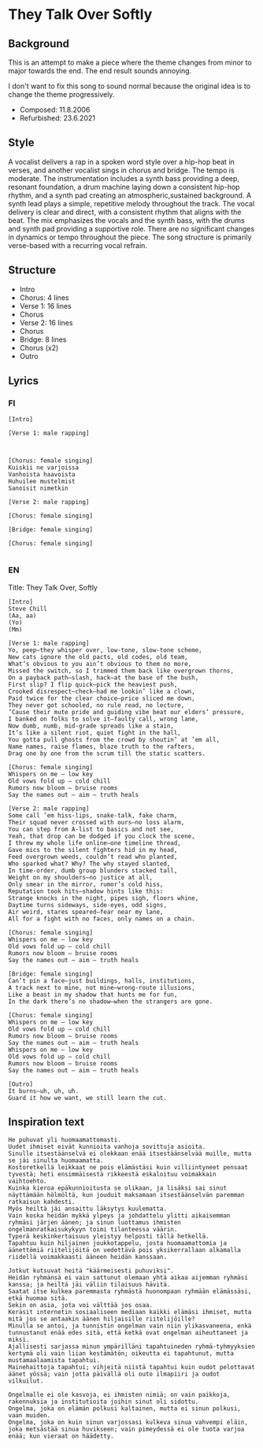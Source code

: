 # They Talk Over Softly

## Background
This is an attempt to make a piece where the theme changes from minor to major towards the end. The end result sounds annoying.

I don't want to fix this song to sound normal because the original idea is to change the theme progressively.

- Composed: 11.8.2006
- Refurbished: 23.6.2021

## Style
A vocalist delivers a rap in a spoken word style over a hip-hop beat in verses, and another vocalist sings in chorus and bridge.
The tempo is moderate.
The instrumentation includes a synth bass providing a deep, resonant foundation,
a drum machine laying down a consistent hip-hop rhythm, and a synth pad creating an atmospheric,sustained background.
A synth lead plays a simple, repetitive melody throughout the track.
The vocal delivery is clear and direct, with a consistent rhythm that aligns with the beat.
The mix emphasizes the vocals and the synth bass, with the drums and synth pad providing a supportive role.
There are no significant changes in dynamics or tempo throughout the piece.
The song structure is primarily verse-based with a recurring vocal refrain.

## Structure
- Intro
- Chorus: 4 lines
- Verse 1: 16 lines
- Chorus
- Verse 2: 16 lines
- Chorus
- Bridge: 8 lines
- Chorus (x2)
- Outro

## Lyrics
### FI

```
[Intro]

[Verse 1: male rapping]



[Chorus: female singing]
Kuiskii ne varjoissa
Vanhoista haavoista
Huhuilee mustelmist
Sanoisit nimetkin

[Verse 2: male rapping]

[Chorus: female singing]

[Bridge: female singing]

[Chorus: female singing]


```

### EN
Title: They Talk Over, Softly
```
[Intro]
Steve Chill
(Aa, aa)
(Yo)
(Mm)

[Verse 1: male rapping]
Yo, peep—they whisper over, low-tone, slow-tone scheme,
New cats ignore the old pacts, old codes, old team,
What’s obvious to you ain’t obvious to them no more,
Missed the switch, so I trimmed them back like overgrown thorns,
On a payback path—slash, hack—at the base of the bush,
First slip? I flip quick—pick the heaviest push,
Crooked disrespect—check—had me lookin’ like a clown,
Paid twice for the clear choice—price sliced me down,
They never got schooled, no rule read, no lecture,
’Cause their mute pride and guiding vibe beat our elders’ pressure,
I banked on folks to solve it—faulty call, wrong lane,
Now dumb, numb, mid-grade spreads like a stain,
It’s like a silent riot, quiet fight in the hall,
You gotta pull ghosts from the crowd by shoutin’ at ’em all,
Name names, raise flames, blaze truth to the rafters,
Drag one by one from the scrum till the static scatters.

[Chorus: female singing]
Whispers on me — low key
Old vows fold up — cold chill
Rumors now bloom — bruise rooms
Say the names out — aim — truth heals

[Verse 2: male rapping]
Some call ’em hiss-lips, snake-talk, fake charm,
Their squad never crossed with ours—no loss alarm,
You can step from A-list to basics and not see,
Yeah, that drop can be dodged if you clock the scene,
I threw my whole life online—one timeline thread,
Gave mics to the silent fighters hid in my head,
Feed overgrown weeds, couldn’t read who planted,
Who sparked what? Why? The why stayed slanted,
In time-order, dumb group blunders stacked tall,
Weight on my shoulders—no justice at all,
Only smear in the mirror, rumor’s cold hiss,
Reputation took hits—shadow hints like this:
Strange knocks in the night, pipes sigh, floors whine,
Daytime turns sideways, side-eyes, odd signs,
Air weird, stares speared—fear near my lane,
All for a fight with no faces, only names on a chain.

[Chorus: female singing]
Whispers on me — low key
Old vows fold up — cold chill
Rumors now bloom — bruise rooms
Say the names out — aim — truth heals

[Bridge: female singing]
Can’t pin a face—just buildings, halls, institutions,
A track next to mine, not mine—wrong-route illusions,
Like a beast in my shadow that hunts me for fun,
In the dark there’s no shadow—when the strangers are gone.

[Chorus: female singing]
Whispers on me — low key
Old vows fold up — cold chill
Rumors now bloom — bruise rooms
Say the names out — aim — truth heals
Whispers on me — low key
Old vows fold up — cold chill
Rumors now bloom — bruise rooms
Say the names out — aim — truth heals 

[Outro]
It burns—uh, uh, uh.
Guard it how we want, we still learn the cut.
```

## Inspiration text
```
He puhuvat yli huomaamattomasti.
Uudet ihmiset eivät kunnioita vanhoja sovittuja asioita.
Sinulle itsestäänselvä ei olekkaan enää itsestäänselvää muille, mutta se jäi sinulta huomaamatta.
Kostoretkellä leikkaat ne pois elämästäsi kuin villiintyneet pensaat tyvestä; heti ensimmäisestä rikkeestä eskaloituu voimakkain vaihtoehto.
Kuinka kieroa epäkunnioitusta se olikaan, ja lisäksi sai sinut näyttämään hölmöltä, kun jouduit maksamaan itsestäänselvän paremman ratkaisun kahdesti.
Myös heiltä jäi ansaittu läksytys kuulematta.
Vain koska heidän mykkä ylpeys ja johdattelu ylitti aikaisemman ryhmäsi järjen äänen; ja sinun luottamus ihmisten ongelmanratkaisukykyyn toimi tilanteessa väärin.
Typerä keskinkertaisuus yleistyy helposti tällä hetkellä.
Tapahtuu kuin hiljainen joukkotappelu, josta huomaamattomia ja äänettömiä riitelijöitä on vedettävä pois yksikerrallaan alkamalla riidellä voimakkaasti ääneen heidän kanssaan.

Jotkut kutsuvat heitä "käärmeisesti puhuviksi".
Heidän ryhmänsä ei vain sattunut olemaan yhtä aikaa aijemman ryhmäsi kanssa; ja heiltä jäi väliin tilaisuus hävitä.
Saatat itse kulkea paremmasta ryhmästä huonompaan ryhmään elämässäsi, etkä huomaa sitä.
Sekin on asia, jota voi välttää jos osaa.
Keräsit internetin sosiaaliseen mediaan kaikki elämäsi ihmiset, mutta mitä jos se antaakin äänen hiljaisille riitelijöille?
Minulla se antoi, ja tunnistin ongelman vain niin ylikasvaneena, enkä tunnustanut enää edes sitä, että ketkä ovat ongelman aiheuttaneet ja miksi.
Ajallisesti sarjassa minun ympärilläni tapahtuineden ryhmä-tyhmyyksien kertymä oli vain liian kestämätön; oikeutta ei tapahtunut, mutta mustamaalaamista tapahtui.
Mainehaittoja tapahtui; vihjeitä niistä tapahtui kuin oudot pelottavat äänet yössä; vain jotta päivällä oli outo ilmapiiri ja oudot vilkuilut.

Ongelmalle ei ole kasvoja, ei ihmisten nimiä; on vain paikkoja, rakennuksia ja institutioita joihin sinut oli sidottu.
Ongelma, joka on elämän polkusi kaltainen, mutta ei sinun polkusi, vaan muiden.
Ongelma, joka on kuin sinun varjossasi kulkeva sinua vahvempi eläin, joka metsästää sinua huvikseen; vain pimeydessä ei ole tuota varjoa enää; kun vieraat on häädetty.
```

